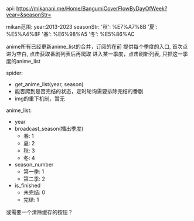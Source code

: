 api: https://mikanani.me/Home/BangumiCoverFlowByDayOfWeek?year=&seasonStr=

mikan范围:
year:2013-2023
seasonStr:
    '秋': %E7%A7%8B
    '夏': %E5%A4%8F
    '春': %E6%98%A5
    '冬': %E5%86%AC

anime所有已经更新anime_list的合并，订阅的在前
提供每个季度的入口, 首次点进为空白, 点击获取番剧列表后再爬取
进入某一季度，点击刷新列表, 只抓这一季度的anime_list

spider:
- get_anime_list(year, season)
- 能否爬到是否完结的状态，定时轮询需要排除完结的番剧
- img的重下机制，暂无

anime_list:
- year
- broadcast_season(播出季度)
    - 春: 1
    - 夏: 2 
    - 秋: 3
    - 冬: 4
- season_number
    - 第一季: 1
    - 第二季: 2
- is_finished
    - 未完结: 0
    - 完结: 1

或需要一个清除缓存的按钮？